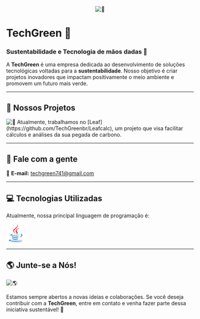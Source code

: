 <p align="center">
  <picture>
    <source srcset="https://fonts.gstatic.com/s/e/notoemoji/latest/1f331/512.webp" type="image/webp">
    <img src="https://fonts.gstatic.com/s/e/notoemoji/latest/1f331/512.gif" alt="🌱" width="50" height="50">
  </picture>
</p>

# TechGreen 🌱

### Sustentabilidade e Tecnologia de mãos dadas 🍃

A **TechGreen** é uma empresa dedicada ao desenvolvimento de soluções tecnológicas voltadas para a **sustentabilidade**. Nosso objetivo é criar projetos inovadores que impactam positivamente o meio ambiente e promovem um futuro mais verde.

---

## 🌿 Nossos Projetos

<picture>
  <source srcset="https://fonts.gstatic.com/s/e/notoemoji/latest/1f50b/512.webp" type="image/webp">
  <img src="https://fonts.gstatic.com/s/e/notoemoji/latest/1f50b/512.gif" alt="🔋" width="32" height="32">
</picture> Atualmente, trabalhamos no [Leaf](https://github.com/TechGreenbr/Leafcalc), um projeto que visa facilitar cálculos e análises da sua pegada de carbono.

---

## 💬 Fale com a gente

📩 **E-mail:** [techgreen741@gmail.com](mailto:techgreen741@gmail.com)

---

## 💻 Tecnologias Utilizadas

Atualmente, nossa principal linguagem de programação é:

<p align="left">
  <a href="https://www.java.com" target="_blank" rel="noreferrer">
    <img src="https://raw.githubusercontent.com/devicons/devicon/master/icons/java/java-original.svg" alt="Java" width="50" height="50"/>
  </a>
</p>

---

## 🌎 Junte-se a Nós!

<picture>
  <source srcset="https://fonts.gstatic.com/s/e/notoemoji/latest/1f30e/512.webp" type="image/webp">
  <img src="https://fonts.gstatic.com/s/e/notoemoji/latest/1f30e/512.gif" alt="🌎" width="32" height="32">
</picture>

Estamos sempre abertos a novas ideias e colaborações. Se você deseja contribuir com a **TechGreen**, entre em contato e venha fazer parte dessa iniciativa sustentável! 💚


